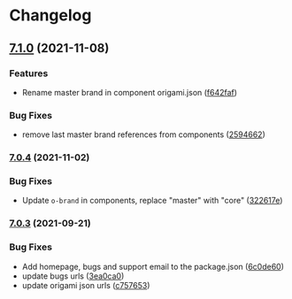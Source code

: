 # Changelog

## [7.1.0](https://www.github.com/Financial-Times/origami/compare/o-typography-v7.0.4...o-typography-v7.1.0) (2021-11-08)


### Features

* Rename master brand in component origami.json ([f642faf](https://www.github.com/Financial-Times/origami/commit/f642faf0574d84ea8185b56e6090c8015def27e6))


### Bug Fixes

* remove last master brand references from components ([2594662](https://www.github.com/Financial-Times/origami/commit/2594662843811d3c56cd4a50bebffe9481486e91))

### [7.0.4](https://www.github.com/Financial-Times/origami/compare/o-typography-v7.0.3...o-typography-v7.0.4) (2021-11-02)


### Bug Fixes

* Update `o-brand` in components, replace "master" with "core" ([322617e](https://www.github.com/Financial-Times/origami/commit/322617ea80f30a6825d9c36872e05574b871ea82))

### [7.0.3](https://www.github.com/Financial-Times/origami/compare/o-typography-v7.0.2...o-typography-v7.0.3) (2021-09-21)


### Bug Fixes

* Add homepage, bugs and support email to the package.json ([6c0de60](https://www.github.com/Financial-Times/origami/commit/6c0de60ebd6e64c4dd16d000fcc6b79412ce30f4))
* update bugs urls ([3ea0ca0](https://www.github.com/Financial-Times/origami/commit/3ea0ca03bcb6e55142a77387ad0fff5ddf056d44))
* update origami json urls ([c757653](https://www.github.com/Financial-Times/origami/commit/c7576532b5a14f0462d5346dfb63238be025602e))
